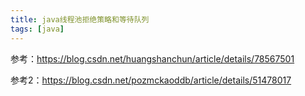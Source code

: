 ```yaml
---
title: java线程池拒绝策略和等待队列
tags: [java]
---
```


参考：https://blog.csdn.net/huangshanchun/article/details/78567501

参考2：https://blog.csdn.net/pozmckaoddb/article/details/51478017